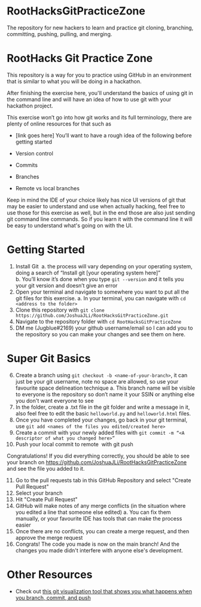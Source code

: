# RootHacksGitPracticeZone

The repository for new hackers to learn and practice git cloning, branching, committing, pushing, pulling, and merging.

# RootHacks Git Practice Zone

This repository is a way for you to practice using GitHub in an environment that is similar to what you will be doing in a hackathon.  

After finishing the exercise here, you'll understand the basics of using git in the command line and will have an idea of how to use git with your hackathon project.

This exercise won’t go into how git works and its full terminology, there are plenty of online resources for that such as 
-   [link goes here]
You’ll want to have a rough idea of the following before getting started

-   Version control
-   Commits    
-   Branches
-   Remote vs local branches

Keep in mind the IDE of your choice likely has nice UI versions of git that may be easier to understand and use when actually hacking, feel free to use those for this exercise as well, but in the end those are also just sending git command line commands. So if you learn it with the command line it will be easy to understand what's going on with the UI.

  

# Getting Started
1.  Install Git 
	a.  the process will vary depending on your operating system, doing a search of “Install git [your operating system here]”   
	b.  You’ll know it’s done when you type `git --version` and it tells you your git version and doesn’t give an error
2.  Open your terminal and navigate to somewhere you want to put all the git files for this exercise. 
	a. In your terminal, you can navigate with `cd <address to the folder>`
3.  Clone this repository with `git clone https://github.com/JoshuaJLi/RootHacksGitPracticeZone.git`
4.  Navigate to the repository folder with `cd RootHacksGitPracticeZone`
5.  DM me (Jugblue#2169) your github username/email so I can add you to the repository so you can make your changes and see them on here.
    
# Super Git Basics
6.  Create a branch using `git checkout -b <name-of-your-branch>`, it can just be your git username, note no space are allowed, so use your favourite space delineation technique
	a. This branch name will be visible to everyone is the repository so don’t name it your SSIN or anything else you don't want everyone to see
7.  In the folder, create a .txt file in the git folder and write a message in it, also feel free to edit the basic `helloworld.py` and `helloworld.html` files.
8.  Once you have completed your changes, go back in your git terminal, use `git add <names of the files you edited/created here>`
9.  Create a commit with your newly added files with `git commit -m “<A descriptor of what you changed here>”`
10.  Push your local commit to remote  with git push
    
Congratulations! If you did everything correctly, you should be able to see your branch on https://github.com/JoshuaJLi/RootHacksGitPracticeZone and see the file you added to it. 

11. Go to the pull requests tab in this GitHub Repository and select "Create Pull Request"
12. Select your branch
13. Hit "Create Pull Request"
14. GitHub will make notes of any merge conflicts (in the situation where you edited a line that someone else edited)
  a. You can fix them manually, or your favourite IDE has tools that can make the process easier
15. Once there are no conflicts, you can create a merge request, and then approve the merge request
16. Congrats! The code you made is now on the main branch! And the changes you made didn't interfere with anyone else's development. 

# Other Resources
- Check out [this git visualization tool that shows you what happens when you branch, commit, and push](https://git-school.github.io/visualizing-git/#free-remote)
